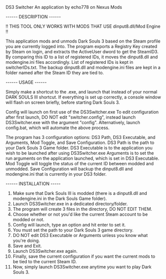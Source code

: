 DS3 Switcher
An application by echo778 on Nexus Mods

------ DESCRIPTION ------

!! THIS TOOL ONLY WORKS WITH MODS THAT USE dinput8.dll/Mod Engine !!

This application mods and unmods Dark Souls 3 based on the Steam profile you are currently logged into.
The program exports a Registry Key created by Steam on login, and extracts the ActiveUser dword to get the SteamID3.
By comparing this ID to a list of registered IDs, it moves the dinput8.dll and modengine.ini files accordingly.
List of registered IDs is kept in switcherIDs.txt.
The backup dinput8.dll and modengine.ini files are kept in a folder named after the Steam ID they are tied to.


------ USAGE ------

Simply make a shortcut to the .exe, and launch that instead of your normal DARK SOULS III shortcut.
If everything is set up correctly, a console window will flash on screen briefly, before starting Dark Souls 3.

Config will launch on first use of the DS3Switcher.exe
To edit configuration after first launch, DO NOT edit "switcher.config", instead launch DS3Switcher.exe with the argument "config".
Alternatively, launch config.bat, which will automate the above process.

The program has 3 configuration options: DS3 Path, DS3 Executable, and Arguments, Mod Toggle, and Save Configuration.
DS3 Path is the path to your Dark Souls 3 Game folder.
DS3 Executable is to the application you wish to be launched after using DS3Switcher.exe
Arguments is to set the run arguments on the application launched, which is set in DS3 Executable.
Mod Toggle will toggle the status of the current ID between modded and unmodded.
Save Configuration will backup the dinput8.dll and modengine.ini that is currently in your DS3 folder.


------ INSTALLATION -----

1) Make sure that Dark Souls III is modded (there is a dinput8.dll and modengine.ini in the Dark Souls Game folder).
2) Launch DS3Switcher.exe in a dedicated directory/folder.
3) The program will create 3 files in the directory, DO NOT EDIT THEM.
4) Choose whether or not you'd like the current Steam account to be modded or not.
5) Config will launch, type an option and hit enter to set it.
6) You must set the path to your Dark Souls 3 game directory.
7) DO NOT edit DS3 Executable or Arguments unless you know what you're doing.
8) Save and Exit.
9) Launch DS3Switcher.exe again.
10) Finally, save the current configuration if you want the current mods to be tied to the current Steam ID.
11) Now, simply launch DS3Switcher.exe anytime you want to play Dark Souls 3.
